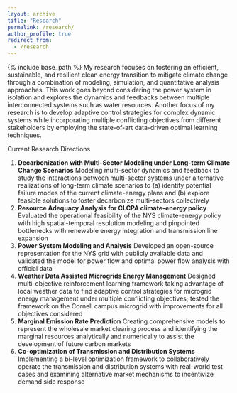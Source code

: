 ```yaml
---
layout: archive
title: "Research"
permalink: /research/
author_profile: true
redirect_from:
  - /research
---
```


{% include base_path %}
My research focuses on fostering an efficient, sustainable, and resilient clean energy transition to mitigate climate change through a combination of modeling, simulation, and quantitative analysis approaches. This work goes beyond considering the power system in isolation and explores the dynamics and feedbacks between multiple interconnected systems such as water resources. Another focus of my research is to develop adaptive control strategies for complex dynamic systems while incorporating multiple conflicting objectives from different stakeholders by employing the state-of-art data-driven optimal learning techniques. 

Current Research Directions
1. **Decarbonization with Multi-Sector Modeling under Long-term Climate Change Scenarios** Modeling multi-sector dynamics and feedback to study the interactions between multi-sector systems under alternative realizations of long-term climate scenarios to (a) identify potential failure modes of the current climate-energy plans and (b) explore feasible solutions to foster decarbonize multi-sectors collectively
2. **Resource Adequacy Analysis for CLCPA climate-energy policy** Evaluated the operational feasibility of the NYS climate-energy policy with high spatial-temporal resolution modeling and pinpointed bottlenecks with renewable energy integration and transmission line expansion
3. **Power System Modeling and Analysis** Developed an open-source representation for the NYS grid with publicly available data and validated the model for power flow and optimal power flow analysis with official data
4. **Weather Data Assisted Microgrids Energy Management** Designed multi-objective reinforcement learning framework taking advantage of local weather data to find adaptive control strategies for microgrid energy management under multiple conflicting objectives; tested the framework on the Cornell campus microgrid with improvements for all objectives considered
5. **Marginal Emission Rate Prediction** Creating comprehensive models to represent the wholesale market clearing process and identifying the marginal resources analytically and numerically to assist the development of future carbon markets
6. **Co-optimization of Transmission and Distribution Systems** Implementing a bi-level optimization framework to collaboratively operate the transmission and distribution systems with real-world test cases and examining alternative market mechanisms to incentivize demand side response


